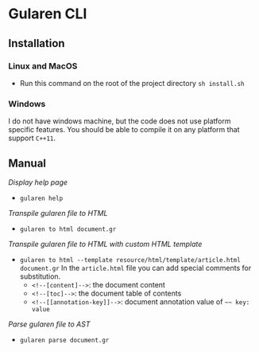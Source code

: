 # Gularen CLI

## Installation
### Linux and MacOS
- Run this command on the root of the project directory `sh install.sh`

### Windows
I do not have windows machine, 
but the code does not use platform specific features.
You should be able to compile it on any platform that support `C++11`.

## Manual
*Display help page*
- `gularen help`

*Transpile gularen file to HTML*
- `gularen to html document.gr`

*Transpile gularen file to HTML with custom HTML template*
- `gularen to html --template resource/html/template/article.html document.gr`
  In the `article.html` file you can add special comments for substitution.
  - `<!--[content]-->`: the document content
  - `<!--[toc]-->`: the document table of contents
  - `<!--[[annotation-key]]-->`: document annotation value of `~~ key: value`

<!-- *Transpile gularen file to GFM (Github Flavored Markdown)* -->
<!-- - `gularen to gfm document.gr` -->

*Parse gularen file to AST*
- `gularen parse document.gr`
